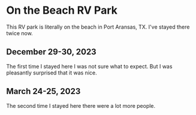 # On the Beach RV Park

This RV park is literally on the beach in Port Aransas, TX. I've stayed there twice now.


## December 29-30, 2023

The first time I stayed here I was not sure what to expect. But I was pleasantly surprised that it was nice.


## March 24-25, 2023

The second time I stayed here there were a lot more people.

